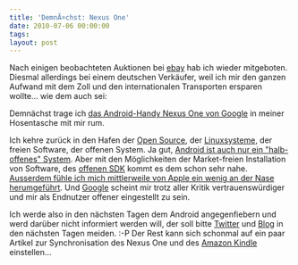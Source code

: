 ```yaml
---
title: 'DemnÃ¤chst: Nexus One'
date: 2010-07-06 00:00:00 
tags: 
layout: post
---
```

<p>Nach einigen beobachteten Auktionen bei <a href="http://www.ebay.de/">ebay</a> hab ich wieder mitgeboten. Diesmal allerdings bei einem deutschen Verk&auml;ufer, weil ich mir den ganzen Aufwand mit dem Zoll und den internationalen Transporten ersparen wollte... wie dem auch sei:</p>
<p>Demn&auml;chst trage ich <a href="http://www.google.com/phone/">das Android-Handy Nexus One von Google</a> in meiner Hosentasche mit mir rum.</p>
<p>Ich kehre zur&uuml;ck in den Hafen der <a href="http://de.wikipedia.org/wiki/Open_Source">Open Source</a>, der <a href="http://www.ubuntu.com/">Linuxsysteme</a>, der freien Software, der offenen System. Ja gut, <a href="http://source.android.com/">Android ist auch nur ein "halb-offenes" System</a>. Aber mit den M&ouml;glichkeiten der Market-freien Installation von Software, des <a href="http://developer.android.com/sdk/index.html">offenen SDK</a> kommt es dem schon sehr nahe. <a href="http://blog.kopis.de/2010/07/02/wieso-sollte-ich-von-mac-os-x-zu-ubuntu-wechseln/">Ausserdem f&uuml;hle ich mich mittlerweile von Apple ein wenig an der Nase herumgef&uuml;hrt</a>. Und <a href="http://www.google.de">Google</a> scheint mir trotz aller Kritik vertrauensw&uuml;rdiger und mir als Endnutzer offener eingestellt zu sein.</p>
<p>Ich werde also in den n&auml;chsten Tagen dem Android angegenfiebern und werd dar&uuml;ber nicht informiert werden will, der soll bitte <a href="http://twitter.com/carstenringe">Twitter</a> und <a href="http://blog.kopis.de/">Blog</a> in den n&auml;chsten Tagen meiden. :-P Der Rest kann sich schonmal auf ein paar Artikel zur Synchronisation des Nexus One und des <a href="http://blog.kopis.de/2010/06/18/firmware-v2-5-fur-den-amazon-kindle/">Amazon Kindle</a> einstellen...</p>
